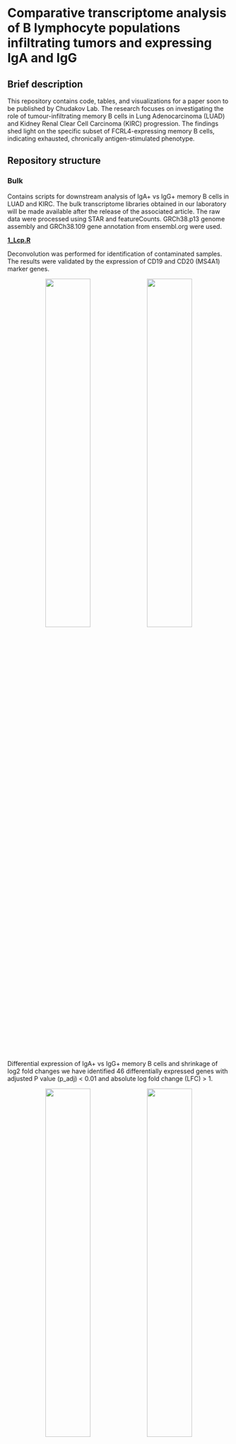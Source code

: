 # Comparative transcriptome analysis of B lymphocyte populations infiltrating tumors and expressing IgA and IgG

## Brief description
This repository contains code, tables, and visualizations for a paper soon to be published by Chudakov Lab. The research focuses on investigating the role of tumour-infiltrating memory B cells in Lung Adenocarcinoma (LUAD) and Kidney Renal Clear Cell Carcinoma (KIRC) progression. The findings shed light on the specific subset of FCRL4-expressing memory B cells, indicating exhausted, chronically antigen-stimulated phenotype.

## Repository structure

### Bulk 

Contains scripts for downstream analysis of IgA+ vs IgG+ memory B cells in LUAD and KIRC. The bulk transcriptome libraries obtained in our laboratory will be made available after the release of the associated article. 
The raw data were processed using STAR and featureCounts. GRCh38.p13 genome assembly and GRCh38.109 gene annotation from ensembl.org were used.

[**1_Lcp.R**](/Bulk/R_scripts/1_Lcp.R) 

Deconvolution was performed for identification of contaminated samples. The results were validated by the expression of CD19 and CD20 (MS4A1) marker genes.
<p align="center">
    <img src="https://github.com/EvgeniyShchoka/Transcriptomics-of-IgA-IgG-TIL-B/blob/master/Bulk/Graphs_png/Lcp_heatmap_xCell.png"  width=45% height=45%/>
    <img src="https://github.com/EvgeniyShchoka/Transcriptomics-of-IgA-IgG-TIL-B/blob/master/Bulk/Graphs_png/Lcp_scatterplot_CD19_vs_CD20.png"  width=45% height=45%"/>
    
Differential expression of IgA+ vs IgG+ memory B cells and shrinkage of log2 fold changes we have identified 46 differentially expressed genes with adjusted P value (p_adj) < 0.01 and absolute log fold change (LFC) > 1.

<p align="center">
    <img src="https://github.com/EvgeniyShchoka/Transcriptomics-of-IgA-IgG-TIL-B/blob/master/Bulk/Graphs_png/Lcp_heatmap_DE_genes.png"  width=45% height=45%/>
    <img src="https://github.com/EvgeniyShchoka/Transcriptomics-of-IgA-IgG-TIL-B/blob/master/Bulk/Graphs_png/Lcp_volcano_plot_DE_genes.png"  width=45% height=45%"/>

### Single-cell

Contains scripts for clusterization and description of tumour-infiltrating memory B cells in LUAD. The single-cell transcriptome data was obtained from Leader et al. [article](https://github.com/effiken/Leader_et_al).

### TCGA

Contains script for Kaplan-Meier curves representing the influence of absolute and normalized value of FCRL4 gene to the progression of LUAD. 
<p align="center">
    <img src="https://github.com/EvgeniyShchoka/Transcriptomics-of-IgA-IgG-TIL-B/blob/master/TCGA/Graphs_png/surv_plot_normalized_small.png" width=50% height=50%>


